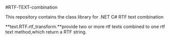 #RTF-TEXT-combination

This repository contains the class library for .NET C#  RTF text combination 

**text.RTF.rtf_transform.**provide two or more rtf texts combined to one rtf text method,which return a RTF string.
